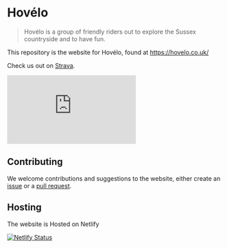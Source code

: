 # Hovélo

> Hovélo is a group of friendly riders out to explore the Sussex countryside and to have fun.

This repository is the website for Hovélo, found at https://hovelo.co.uk/

Check us out on [Strava](https://www.strava.com/clubs/94708).

<iframe allowtransparency='true' frameborder='0' height='160' scrolling='no' src='https://www.strava.com/clubs/94708/latest-rides/e828651cc58fee6d0ed999f86750147cf130d2c3?show_rides=false' width='300'></iframe>

## Contributing

We welcome contributions and suggestions to the website, either create an [issue](https://github.com/hovelo/website/issues) or a [pull request](https://github.com/hovelo/website/pulls).

## Hosting

The website is Hosted on Netlify

[![Netlify Status](https://api.netlify.com/api/v1/badges/c49b4882-7e5b-449a-a8c8-c04a9197dffb/deploy-status)](https://app.netlify.com/sites/gleaming-dieffenbachia-5b8d74/deploys)
